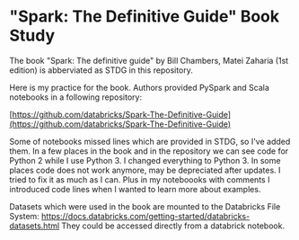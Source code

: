 # "Spark: The Definitive Guide" Book Study
The book "Spark: The definitive guide" by Bill Chambers, Matei Zaharia (1st edition) is abberviated as STDG in this repository.

Here is my practice for the book. Authors provided PySpark and Scala notebooks in a following repository: 

[https://github.com/databricks/Spark-The-Definitive-Guide](https://github.com/databricks/Spark-The-Definitive-Guide)

Some of notebooks missed lines which are provided in STDG, so I've added them. In a few places in the book and in the repository we can see code for Python 2 while I use Python 3. I changed everything to Python 3. In some places code does not work anymore, may be depreciated after updates. I tried to fix it as much as I can. Plus in my noteboooks with comments I introduced code lines when I wanted to learn more about examples. 

Datasets which were used in the book are mounted to the Databricks File System:
https://docs.databricks.com/getting-started/databricks-datasets.html
They could be accessed directly from a databrick notebook.
